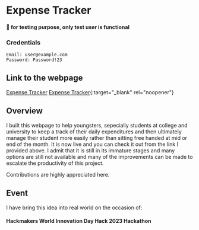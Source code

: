 # Expense Tracker
#### 📢 for testing purpose, only test user is functional
### Credentials
    Email: user@example.com
    Password: Password!23
## Link to the webpage
<a href="https://expense-record-tracker.netlify.app/" target="_blank">Expense Tracker</a>
[Expense Tracker](https://expense-record-tracker.netlify.app/){:target="_blank" rel="noopener"}
## Overview
I built this webpage to help youngsters, sepecially students at college and university to keep a track of their daily expenditures and then ultimately manage their student more easily rather than sitting free handed at mid or end of the month. It is now live and you can check it out from the link I provided above. I admit that it is still in its immature stages and many  options are still not available and many of the improvements can be made to escalate the productivity of this project.

Contributions are highly appreciated here.

## Event
I have bring this idea into real world on the occasion of:
#### Hackmakers World Innovation Day Hack 2023 Hackathon

